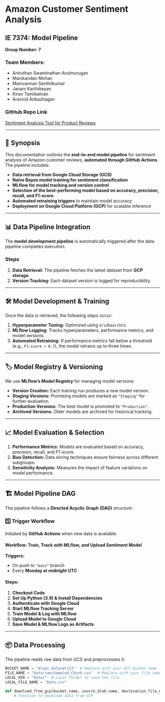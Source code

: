 # Amazon Customer Sentiment Analysis

## IE 7374: Model Pipeline
**Group Number: 7**  

### Team Members:  
- Aniruthan Swaminathan Arulmurugan  
- Manikandan Mohan  
- Manivannan Senthilkumar  
- Janani Karthikeyan  
- Kiran Tamilselvan  
- Aravind Anbazhagan  

### GitHub Repo Link  
[Sentiment Analysis Tool for Product Reviews](https://github.com/Aniruthan-0709/Sentiment-Analysis-Tool-for-Product-Reviews)

---

## 📌 Synopsis  
This documentation outlines the **end-to-end model pipeline** for sentiment analysis of Amazon customer reviews, **automated through GitHub Actions**. The pipeline includes:  
- **Data retrieval from Google Cloud Storage (GCS)**  
- **Naïve Bayes model training for sentiment classification**  
- **MLflow for model tracking and version control**  
- **Selection of the best-performing model based on accuracy, precision, recall, and F1-score**  
- **Automated retraining triggers** to maintain model accuracy  
- **Deployment on Google Cloud Platform (GCP)** for scalable inference  

---

## 📊 Data Pipeline Integration  
The **model development pipeline** is automatically triggered after the data pipeline completes execution.  

### **Steps**  
1. **Data Retrieval:** The pipeline fetches the latest dataset from **GCP storage**.  
2. **Version Tracking:** Each dataset version is logged for reproducibility.  

---

## 🛠 Model Development & Training  
Once the data is retrieved, the following steps occur:  

1. **Hyperparameter Tuning:** Optimized using `GridSearchCV`.  
2. **MLflow Logging:** Tracks hyperparameters, performance metrics, and model versions.  
3. **Automated Retraining:** If performance metrics fall below a threshold (e.g., `F1-score < 0.7`), the model retrains up to three times.  

---

## 🏷 Model Registry & Versioning  
We use **MLflow’s Model Registry** for managing model versions:  

- **Version Creation:** Each training run produces a new model version.  
- **Staging Versions:** Promising models are marked as `"Staging"` for further evaluation.  
- **Production Versions:** The best model is promoted to `"Production"`.  
- **Archived Versions:** Older models are archived for historical tracking.  

---

## 📈 Model Evaluation & Selection  
1. **Performance Metrics:** Models are evaluated based on accuracy, precision, recall, and F1-score.  
2. **Bias Detection:** Data slicing techniques ensure fairness across different subgroups.  
3. **Sensitivity Analysis:** Measures the impact of feature variations on model performance.  

---

## 🏗 Model Pipeline DAG  
The pipeline follows a **Directed Acyclic Graph (DAG)** structure:  

### **1️⃣ Trigger Workflow**  
Initiated by **GitHub Actions** when new data is available.  

#### **Workflow: Train, Track with MLflow, and Upload Sentiment Model**  
**Triggers:**  
- On push to `"main"` branch  
- Every **Monday at midnight UTC**  

#### **Steps:**  
1. **Checkout Code**  
2. **Set Up Python (3.9) & Install Dependencies**  
3. **Authenticate with Google Cloud**  
4. **Start MLflow Tracking Server**  
5. **Train Model & Log with MLflow**  
6. **Upload Model to Google Cloud**  
7. **Save Model & MLflow Logs as Artifacts**  

---

## 📦 Data Processing  
The pipeline reads raw data from GCS and preprocesses it.  

```python
BUCKET_NAME = "mlops_dataset123"  # Replace with your GCS bucket name  
FILE_NAME = "data/raw/Sampled_Chunk.csv"  # Replace with your file name in GCS  
LOCAL_DIR = "Data/"  # Local folder to save the file  
LOCAL_FILE_NAME = "Data.csv"

def download_from_gcp(bucket_name, source_blob_name, destination_file_name):
    # Function to download data from GCP

